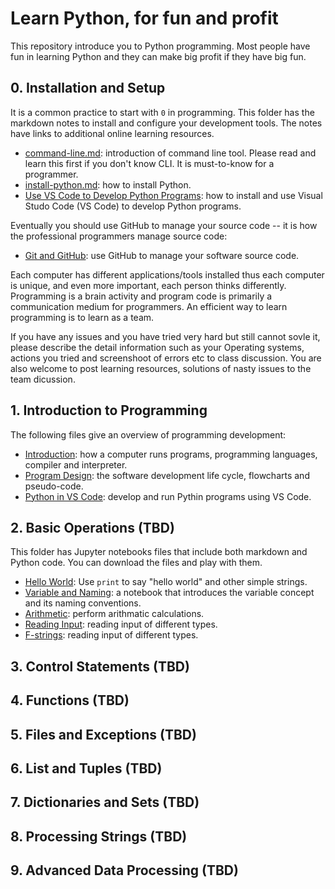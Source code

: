 # Learn Python, for fun and profit

This repository introduce you to Python programming. Most people have fun in learning Python and they can make big profit if they have big fun.

## 0. Installation and Setup

It is a common practice to start with `0` in programming. This folder has the markdown notes to install and configure your development tools. The notes have links to additional online learning resources.

- [command-line.md](0-installation-setup/command-line.md): introduction of command line tool. Please read and learn this first if you don't know CLI. It is must-to-know for a programmer.
- [install-python.md](0-installation-setup/install-python.md): how to install Python.
- [Use VS Code to Develop Python Programs](./0-installation-setup/vscode-python.md): how to install and use Visual Studo Code (VS Code) to develop Python programs.

Eventually you should use GitHub to manage your source code -- it is how the professional programmers manage source code:

- [Git and GitHub](0-installation-setup/git-and-github.md): use GitHub to manage your software source code.

Each computer has different applications/tools installed thus each computer is unique, and even more important, each person thinks differently. Programming is a brain activity and program code is primarily a communication medium for programmers. An efficient way to learn programming is to learn as a team.

If you have any issues and you have tried very hard but still cannot sovle it, please describe the detail information such as your Operating systems, actions you tried and screenshoot of errors etc to class discussion. You are also welcome to post learning resources, solutions of nasty issues to the team dicussion.

## 1. Introduction to Programming

The following files give an overview of programming development:

- [Introduction](1-introduction-programming/introduction.md): how a computer runs programs, programming languages, compiler and interpreter.
- [Program Design](1-introduction-programming/program-design.md): the software development life cycle, flowcharts and pseudo-code.
- [Python in VS Code](1-introduction-programming/python-in-vscode.md): develop and run Pythin programs using VS Code.

## 2. Basic Operations (TBD)

This folder has Jupyter notebooks files that include both markdown and Python code. You can download the files and play with them.

- [Hello World](2-basic-operations/hello-world.ipynb): Use `print` to say "hello world" and other simple strings.
- [Variable and Naming](2-basic-operations/variable-naming.ipynb): a notebook that introduces the variable concept and its naming conventions.
- [Arithmetic](2-basic-operations/arithmatic.ipynb): perform arithmatic calculations.
- [Reading Input](2-basic-operations/reading-input.pynb): reading input of different types.
- [F-strings](2-basic-operations/f-strings.ipynb): reading input of different types.

## 3. Control Statements (TBD)

## 4. Functions (TBD)

## 5. Files and Exceptions (TBD)

## 6. List and Tuples (TBD)

## 7. Dictionaries and Sets (TBD)

## 8. Processing Strings (TBD)

## 9. Advanced Data Processing (TBD)
